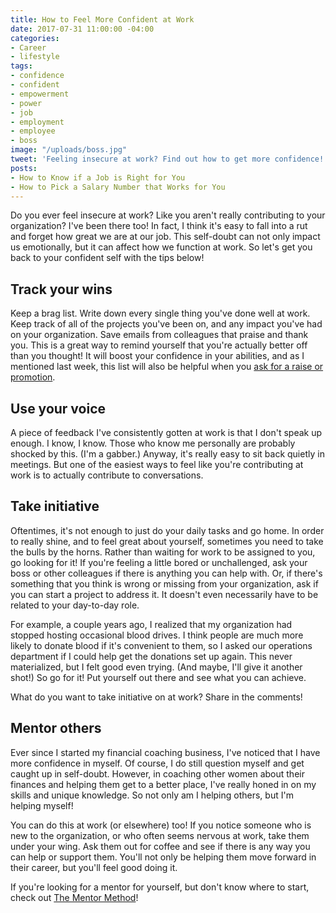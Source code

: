 ```yaml
---
title: How to Feel More Confident at Work
date: 2017-07-31 11:00:00 -04:00
categories:
- Career
- lifestyle
tags:
- confidence
- confident
- empowerment
- power
- job
- employment
- employee
- boss
image: "/uploads/boss.jpg"
tweet: 'Feeling insecure at work? Find out how to get more confidence! #boss #career'
posts:
- How to Know if a Job is Right for You
- How to Pick a Salary Number that Works for You
---
```


Do you ever feel insecure at work? Like you aren't really contributing to your organization? I've been there too! In fact, I think it's easy to fall into a rut and forget how great we are at our job. This self-doubt can not only impact us emotionally, but it can affect how we function at work. So let's get you back to your confident self with the tips below!

## Track your wins

Keep a brag list. Write down every single thing you've done well at work. Keep track of all of the projects you've been on, and any impact you've had on your organization. Save emails from colleagues that praise and thank you. This is a great way to remind yourself that you're actually better off than you thought! It will boost your confidence in your abilities, and as I mentioned last week, this list will also be helpful when you [ask for a raise or promotion](www.maggiegermano.com/blog/how-to-ask-for-a-raise/).

## Use your voice

A piece of feedback I've consistently gotten at work is that I don't speak up enough. I know, I know. Those who know me personally are probably shocked by this. (I'm a gabber.) Anyway, it's really easy to sit back quietly in meetings. But one of the easiest ways to feel like you're contributing at work is to actually contribute to conversations.

## Take initiative

Oftentimes, it's not enough to just do your daily tasks and go home. In order to really shine, and to feel great about yourself, sometimes you need to take the bulls by the horns. Rather than waiting for work to be assigned to you, go looking for it! If you're feeling a little bored or unchallenged, ask your boss or other colleagues if there is anything you can help with. Or, if there's something that you think is wrong or missing from your organization, ask if you can start a project to address it. It doesn't even necessarily have to be related to your day-to-day role. 

For example, a couple years ago, I realized that my organization had stopped hosting occasional blood drives. I think people are much more likely to donate blood if it's convenient to them, so I asked our operations department if I could help get the donations set up again. This never materialized, but I felt good even trying. (And maybe, I'll give it another shot!) So go for it! Put yourself out there and see what you can achieve.

What do you want to take initiative on at work? Share in the comments!

## Mentor others

Ever since I started my financial coaching business, I've noticed that I have more confidence in myself. Of course, I do still question myself and get caught up in self-doubt. However, in coaching other women about their finances and helping them get to a better place, I've really honed in on my skills and unique knowledge. So not only am I helping others, but I'm helping myself!

You can do this at work (or elsewhere) too! If you notice someone who is new to the organization, or who often seems nervous at work, take them under your wing. Ask them out for coffee and see if there is any way you can help or support them. You'll not only be helping them move forward in their career, but you'll feel good doing it.

If you're looking for a mentor for yourself, but don't know where to start, check out [The Mentor Method](http://www.thementormethod.com/)!